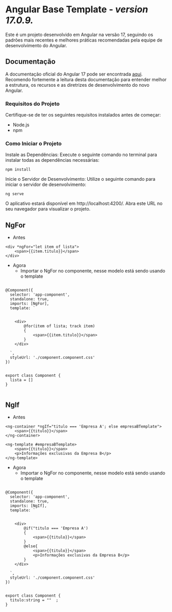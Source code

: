 # Angular Base Template - **_version 17.0.9._**

Este é um projeto desenvolvido em Angular na versão 17, seguindo os padrões mais recentes e melhores práticas recomendadas pela equipe de desenvolvimento do Angular.


## Documentação
A documentação oficial do Angular 17 pode ser encontrada <a href="https://angular.dev/">aqui</a>. 
Recomendo fortemente a leitura desta documentação para entender melhor a estrutura, os recursos e as diretrizes de desenvolvimento do novo Angular.


### Requisitos do Projeto
Certifique-se de ter os seguintes requisitos instalados antes de começar:
 - Node.js
 - npm


### Como Iniciar o Projeto
Instale as Dependências:
Execute o seguinte comando no terminal para instalar todas as dependências necessárias:
 ```
npm install
 ```
 Inicie o Servidor de Desenvolvimento:
Utilize o seguinte comando para iniciar o servidor de desenvolvimento:
 ```
ng serve
 ```
<p>O aplicativo estará disponível em http://localhost:4200/. Abra este URL no seu navegador para visualizar o projeto.</p>


## NgFor

- Antes
```
<div *ngFor="let item of lista">
    <span>{{item.titulo}}</span>
</div>
```

- Agora
  - Importar o NgFor no componente, nesse modelo está sendo usando o template 

```

@Component({
  selector: 'app-component',
  standalone: true,
  imports: [NgFor],
  template: `


    <div>
        @for(item of lista; track item)
        {
            <span>{{item.titulo}}</span>
        }
    </div>
    
  `,
  styleUrl: './component.component.css'
})


export class Component {
  lista = []    
}
 

```


## NgIf

- Antes
```
<ng-container *ngIf="titulo === 'Empresa A'; else empresaBTemplate">
    <span>{{titulo}}</span>
</ng-container>

<ng-template #empresaBTemplate>
    <span>{{titulo}}</span>
    <p>Informações exclusivas da Empresa B</p>
</ng-template>
```

- Agora
  - Importar o NgFor no componente, nesse modelo está sendo usando o template 

```

@Component({
  selector: 'app-component',
  standalone: true,
  imports: [NgIf],
  template: `


    <div>
        @if("titulo === 'Empresa A')
        {
            <span>{{titulo}}</span>
        }
        @else{
            <span>{{titulo}}</span>
            <p>Informações exclusivas da Empresa B</p>
        }
    </div>
    
  `,
  styleUrl: './component.component.css'
})


export class Component {
  titulo:string = ""  ;  
}
 

```